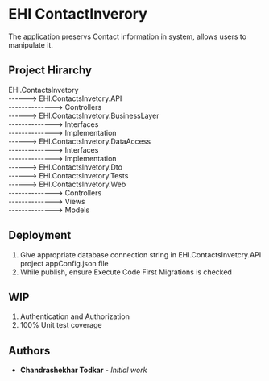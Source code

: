 # EHI ContactInverory
The application preservs Contact information in system, allows users to manipulate it.

## Project Hirarchy

EHI.ContactsInvetory   
------>	EHI.ContactsInvetcry.API  
-------------->	Controllers  
------>	EHI.ContactsInvetory.BusinessLayer  
-------------->	Interfaces  
-------------->	Implementation  
------>	EHI.ContactsInvetory.DataAccess  
-------------->	Interfaces  
-------------->	Implementation  
------>	EHI.ContactsInvetory.Dto   
------>	EHI.ContactsInvetory.Tests   
------>	EHI.ContactsInvetory.Web  
-------------->	Controllers  
-------------->	Views  
-------------->	Models  

## Deployment

1. Give appropriate database connection string in EHI.ContactsInvetcry.API project appConfig.json file  
2. While publish, ensure Execute Code First Migrations is checked  

## WIP

1. Authentication and Authorization 
2. 100% Unit test coverage  

## Authors

* **Chandrashekhar Todkar** - *Initial work* 